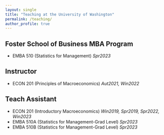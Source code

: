 ```yaml
---
layout: single
title: "Teaching at the University of Washington"
permalink: /teaching/
author_profile: true
---
```

## Foster School of Business MBA Program
* EMBA 510 (Statistics for Management) *Spr2023*

## Instructor  
  * ECON 201 (Principles of Macroeconomics)   *Aut2021, Win2022*  

## Teach Assistant
  * ECON 201 (Introductory Macroeconomics)   *Win2019, Spr2019, Spr2022, Win2023* 
  * EMBA 510A (Statistics for Management-Grad Level) *Spr2023*
  * EMBA 510B (Statistics for Management-Grad Level) *Spr2023*
  

